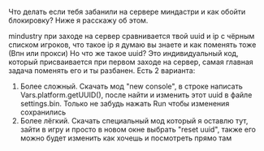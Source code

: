 Что делать если тебя забанили на сервере миндастри и как обойти блокировку? Ниже я расскажу об этом.

mindustry при заходе на сервер сравнивается твой uuid и ip с чёрным списком игроков, что такое ip я думаю вы знаете и как поменять тоже (Впн или прокси)
Но что же такое uuid? Это индивидуальный код, который присваивается при первом заходе на сервер, самая главная задача поменять его и ты разбанен. Есть 2 варианта:
1. Более сложный. Скачать мод "new console", в строке написать Vars.platform.getUUID(), после найти и изменить этот uuid в файле settings.bin. Только не забудь нажать Run чтобы изменения сохранились
2. Более лёгкий. Скачать специальный мод который я оставлю тут, зайти в игру и просто в новом окне выбрать "reset uuid", также его можно будет изменить как хочешь и посмотреть прямо там 
